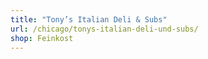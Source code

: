 ```yaml
---
title: "Tony’s Italian Deli & Subs"
url: /chicago/tonys-italian-deli-und-subs/
shop: Feinkost
---
```

